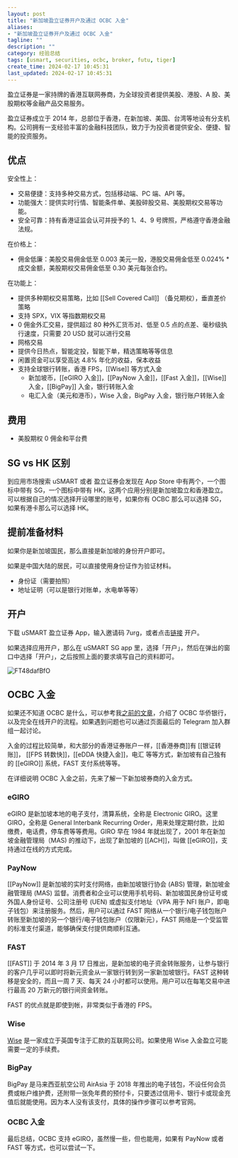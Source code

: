 ```yaml
---
layout: post
title: "新加坡盈立证券开户及通过 OCBC 入金"
aliases:
- "新加坡盈立证券开户及通过 OCBC 入金"
tagline: ""
description: ""
category: 经验总结
tags: [usmart, securities, ocbc, broker, futu, tiger]
create_time: 2024-02-17 10:45:31
last_updated: 2024-02-17 10:45:31
---
```


盈立证券是一家持牌的香港互联网券商，为全球投资者提供美股、港股、A 股、美股期权等金融产品交易服务。

盈立证券成立于 2014 年，总部位于香港，在新加坡、美国、台湾等地设有分支机构。公司拥有一支经验丰富的金融科技团队，致力于为投资者提供安全、便捷、智能的投资服务。

## 优点

安全性上：

- 交易便捷：支持多种交易方式，包括移动端、PC 端、API 等。
- 功能强大：提供实时行情、智能条件单、美股碎股交易、美股期权交易等功能。
- 安全可靠：持有香港证监会认可并授予的 1、4、9 号牌照，严格遵守香港金融法规。

在价格上：

- 佣金低廉：美股交易佣金低至 0.003 美元一股，港股交易佣金低至 0.024% \* 成交金额，美股期权交易佣金低至 0.30 美元每张合约。

在功能上：

- 提供多种期权交易策略，比如 [[Sell Covered Call]] （备兑期权），垂直差价策略
- 支持 SPX，VIX 等指数期权交易
- 0 佣金外汇交易，提供超过 80 种外汇货币对、低至 0.5 点的点差、毫秒级执行速度，只需要 20 USD 就可以进行交易
- 网格交易
- 提供今日热点，智能定投，智能下单，精选策略等等信息
- 闲置资金可以享受高达 4.8% 年化的收益，保本收益
- 支持全球银行转账，香港 FPS，[[Wise]] 等方式入金
  - 新加坡币，[[eGIRO 入金]]，[[PayNow 入金]]，[[Fast 入金]]，[[Wise]] 入金，[[BigPay]] 入金，银行转账入金
  - 电汇入金（美元和港币），Wise 入金，BigPay 入金，银行账户转账入金

## 费用

- 美股期权 0 佣金和平台费

## SG vs HK 区别

到应用市场搜索 uSMART 或者 盈立证券会发现在 App Store 中有两个，一个图标中带有 SG，一个图标中带有 HK，这两个应用分别是新加坡盈立和香港盈立。可以根据自己的情况选择开设哪里的账号，如果你有 OCBC 那么可以选择 SG，如果有港卡那么可以选择 HK。

## 提前准备材料

如果你是新加坡国民，那么直接是新加坡的身份开户即可。

如果是中国大陆的居民，可以直接使用身份证作为验证材料。

- 身份证（需要拍照）
- 地址证明（可以是银行对账单，水电单等等）

## 开户

下载 uSMART 盈立证券 App，输入邀请码 7urg，或者点击[链接](https://gtk.pw/usmart) 开户。

如果选择应用开户，那么在 uSMART SG app 里，选择「开户」，然后在弹出的窗口中选择「开户」，之后按照上面的要求填写自己的资料即可。

![FT48dafBfO](https://pic.einverne.info/images/FT48dafBfO.png)

## OCBC 入金

如果还不知道 OCBC 是什么，可以参考我[之前的文章](https://blog.einverne.info/post/2023/11/ocbc.html)，介绍了 OCBC 华侨银行，以及完全在线开户的流程。如果遇到问题也可以通过页面最后的 Telegram 加入群组一起讨论。

入金的过程比较简单，和大部分的香港证券账户一样，[[香港券商]]有 [[银证转账]]， [[FPS 转数快]]，[[eDDA 快捷入金]]，电汇 等等方式，新加坡有自己独有的 [[eGIRO]] 系统，FAST 支付系统等等。

在详细说明 OCBC 入金之前，先来了解一下新加坡券商的入金方式。

### eGIRO

eGIRO 是新加坡本地的电子支付，清算系统，全称是 Electronic GIRO。这里 GIRO，全称是 General Interbank Recurring Order，用来处理定期付款，比如缴费，电话费，停车费等等费用。GIRO 早在 1984 年就出现了，2001 年在新加坡金融管理局（MAS) 的推动下，出现了新加坡的 [[ACH]]，叫做 [[eGIRO]]，支持通过在线的方式完成。

### PayNow

[[PayNow]] 是新加坡的实时支付网络，由新加坡银行协会 (ABS) 管理，新加坡金融管理局 (MAS) 监督。消费者和企业可以使用手机号码、新加坡国民身份证号或外国人身份证号、公司注册号 (UEN) 或虚拟支付地址（VPA 用于 NFI 账户，即电子钱包）来注册服务。然后，用户可以通过 FAST 网络从一个银行/电子钱包账户转账至新加坡的另一个银行/电子钱包账户（仅限新元），FAST 网络是一个受监管的标准支付渠道，能够确保支付提供商顺利互通。

### FAST

[[FAST]] 于 2014 年 3 月 17 日推出，是新加坡的电子资金转账服务，让参与银行的客户几乎可以即时将新元资金从一家银行转到另一家新加坡银行。FAST 这种转移是安全的，而且一周 7 天、每天 24 小时都可以使用。用户可以在每笔交易中进行最高 20 万新元的银行间资金转账。

FAST 的优点就是即使到帐，非常类似于香港的 FPS。

### Wise

[Wise](https://blog.einverne.info/post/2023/02/wise-register-and-usage.html) 是一家成立于英国专注于汇款的互联网公司。如果使用 Wise 入金盈立可能需要一定的手续费。

### BigPay

BigPay 是马来西亚航空公司 AirAsia 于 2018 年推出的电子钱包，不设任何会员费或帐户维护费，还附带一张免年费的预付卡，只要透过信用卡、银行卡或现金充值后就能使用。因为本人没有该支付，具体的操作步骤可以参考官网。

### OCBC 入金

最后总结，OCBC 支持 eGIRO，虽然慢一些，但也能用，如果有 PayNow 或者 FAST 等方式，也可以尝试一下。
